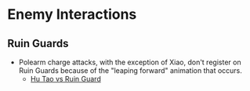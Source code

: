 # Enemy Interactions

## Ruin Guards

* Polearm charge attacks, with the exception of Xiao, don't register on Ruin Guards because of the "leaping forward" animation that occurs.
  * [Hu Tao vs Ruin Guard](https://youtu.be/5y6GCZar_2g)
